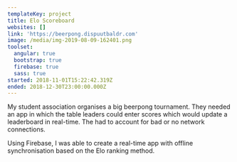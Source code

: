 ```yaml
---
templateKey: project
title: Elo Scoreboard
websites: []
link: 'https://beerpong.dispuutbaldr.com'
image: /media/img-2019-08-09-162401.png
toolset:
  angular: true
  bootstrap: true
  firebase: true
  sass: true
started: 2018-11-01T15:22:42.319Z
ended: 2018-12-30T23:00:00.000Z
---
```

My student association organises a big beerpong tournament. They needed an app in which the table leaders could enter scores which would update a leaderboard in real-time. The had to account for bad or no network connections.

Using Firebase, I was able to create a real-time app with offline synchronisation based on the Elo ranking method.
